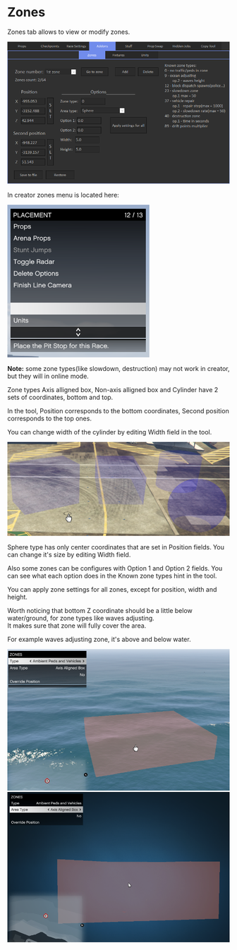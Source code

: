 # Zones

Zones tab allows to view or modify zones.

![Img1](../../assets/images/addons/img05.png)

In creator zones menu is located here:

![Img2](../../assets/images/addons/img06.png)

**Note:** some zone types(like slowdown, destruction) may not work in creator, but they will in online mode.

Zone types Axis alligned box, Non-axis alligned box and Cylinder have 2 sets of coordinates, bottom and top.

In the tool, Position corresponds to the bottom coordinates, Second position corresponds to the top ones.

You can change width of the cylinder by editing Width field in the tool.

![Img3](../../assets/images/addons/img07.png)

Sphere type has only center coordinates that are set in Position fields.
You can change it's size by editing Width field.

Also some zones can be configures with Option 1 and Option 2 fields.
You can see what each option does in the Known zone types hint in the tool.

You can apply zone settings for all zones, except for position, width and height.

Worth noticing that bottom Z coordinate should be a little below water/ground, for zone types like waves adjusting.<br>
It makes sure that zone will fully cover the area.

For example waves adjusting zone, it's above and below water.

![Img4](../../assets/images/addons/img08.png)
![Img5](../../assets/images/addons/img09.png)